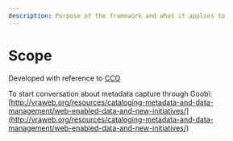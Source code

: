 ```yaml
---
description: Purpose of the framework and what it applies to
---
```


# Scope

Developed with reference to [CCO](http://vraweb.org/resources/cataloging-cultural-objects/)

To start conversation about metadata capture through Goobi: [http://vraweb.org/resources/cataloging-metadata-and-data-management/web-enabled-data-and-new-initiatives/](http://vraweb.org/resources/cataloging-metadata-and-data-management/web-enabled-data-and-new-initiatives/)



